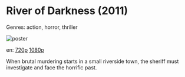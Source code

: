 # River of Darkness (2011)

Genres: action, horror, thriller

![poster](http://image.tmdb.org/t/p/w500/jzb4Cp7qECGqd4jzr7hjVnvOYmK.jpg)

en:
  [720p](magnet:?xt=urn:btih:5BB5A87398E5792F1007352C626CBCD701A43606&tr=udp://glotorrents.pw:6969/announce&tr=udp://tracker.opentrackr.org:1337/announce&tr=udp://torrent.gresille.org:80/announce&tr=udp://tracker.openbittorrent.com:80&tr=udp://tracker.coppersurfer.tk:6969&tr=udp://tracker.leechers-paradise.org:6969&tr=udp://p4p.arenabg.ch:1337&tr=udp://tracker.internetwarriors.net:1337)
  [1080p](magnet:?xt=urn:btih:23ED517745429CFF47222A8DCDC8E5C83615184C&tr=udp://glotorrents.pw:6969/announce&tr=udp://tracker.opentrackr.org:1337/announce&tr=udp://torrent.gresille.org:80/announce&tr=udp://tracker.openbittorrent.com:80&tr=udp://tracker.coppersurfer.tk:6969&tr=udp://tracker.leechers-paradise.org:6969&tr=udp://p4p.arenabg.ch:1337&tr=udp://tracker.internetwarriors.net:1337)
  


When brutal murdering starts in a small riverside town, the sheriff must investigate and face the horrific past.